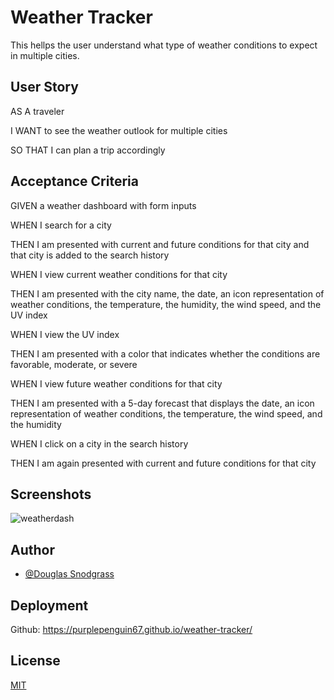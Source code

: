 
# Weather Tracker

This hellps the user understand what type of weather conditions to expect in multiple cities. 

## User Story

AS A traveler

I WANT to see the weather outlook for multiple cities

SO THAT I can plan a trip accordingly

## Acceptance Criteria

GIVEN a weather dashboard with form inputs

WHEN I search for a city

THEN I am presented with current and future conditions for that city and that city is added to the search history

WHEN I view current weather conditions for that city

THEN I am presented with the city name, the date, an icon representation of weather conditions, the temperature, the humidity, the wind speed, and the UV index

WHEN I view the UV index

THEN I am presented with a color that indicates whether the conditions are favorable, moderate, or severe

WHEN I view future weather conditions for that city

THEN I am presented with a 5-day forecast that displays the date, an icon representation of weather conditions, the temperature, the wind speed, and the humidity

WHEN I click on a city in the search history

THEN I am again presented with current and future conditions for that city



## Screenshots

![weatherdash](https://user-images.githubusercontent.com/103548864/192077959-384205dd-2fd9-4341-9b3a-0c556bc4e582.png)



## Author

- [@Douglas Snodgrass](https://www.github.com/purplepenguin67)


## Deployment


Github: https://purplepenguin67.github.io/weather-tracker/



## License

[MIT](https://choosealicense.com/licenses/mit/)

